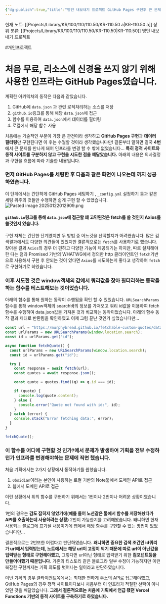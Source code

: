 ```yaml
---
{"dg-publish":true,"title":"명언 내보내기 프로젝트 GitHub Pages 구현후 큰 문제로 플랫폼 변경하기","description":"fetch api를 동적 사이트를 구현하기 전 기능과 인프라를 적절히 고려하지 않아서 여러 시도 후 GithHub Pages에서  Vercel function으로 바꾼 기록입니다.","permalink":"/projects/library/kr/100/110/110-50/kr-110-50-a/","dgPassFrontmatter":true,"noteIcon":"0","created":"2025-02-14T21:11:05.197+09:00","updated":"2025-02-14T18:33:43.642+09:00"}
---
```


현재 노트: [[Projects/Library/KR/100/110/110.50/KR-110.50 a\|KR-110.50 a]] 
상위 분류: [[Projects/Library/KR/100/110/110.50/KR-110.50\|KR-110.50]] 명언 내보내기 프로젝트

#개인프로젝트 



# 처음 무료, 리소스에 신경을 쓰지 않기 위해 사용한 인프라는 GitHub Pages였습니다.
계획한 아키텍처의 동작은 다음과 같았습니다.
1. GitHub에 `data.json` 과 관련 로직처리하는 소스를 저장
2. `github.io`링크를 통해 해당 `data.json`에 접근
3. 함수를 이용하여 `data.json`에서 데이터를 필터링
4. 로컬에서 해당 함수 사용

처음에는 기술적인 부분이 가장 큰 관건이라 생각하고 **GitHub Pages 구현**과 **데이터 필터링**만 구현된다면 이 후는 수월할 것이라 생각했습니다만!
결론부터 말하면 결국 **4번**에서 큰 문제를 만나게 돼어 인프라를 변경 할 수 밖에 없었습니다...
**특히 정적 사이트와 동적 사이트를 구분하지 않고 구현을 시도한 점을 꺠달았습니다.**
아래의 내용은 의사결정과 구현을 흐름에 따라 기술한 내용입니다.


### 먼저 GitHub Pages를 세팅한 후 다음과 같은 화면이 나오는데 까지 성공하였습니다.
이 단계에서는 간단하게 GitHub Pages 세팅하기 ,  `_config.yml` 설정하기 등과 같은 세팅 위주의 것들만 수행하면 쉽게 구현 할 수 있었습니다.
![Pasted image 20250122012909.png](/img/user/images/Pasted%20image%2020250122012909.png)

#### `github.io`링크를 통해 `data.json`에 접근할 떄 고민된것은 fetch를 쓸 것인지 Axios를 쓸것인지 였습니다.

구현 자체는 간단한 단계였지만 두 방법 중 어느것을 선택할지가 어려웠습니다.
많은 검색결과에서도 다양한 의견들이 있었지만 결론적으로는 `fetch`를 사용하기로 했습니다.
찾아본 결과 `Axios`의 경우 더 편하고 다양한 기능이 제공되기는 하지만, 따로 설치해야 한 다는 점과 Promised 기반의 WHATWG에서 정의한 http 클라이언트인 `fetch`기반으로 사용해서 구현 후 안되는 것이 있다면 `Axios`를 시도하는게 좋다고 생각하여 `fetch`로 구현하기로 하였습니다.



### 이후 시도한 것은 window객체의 값에서 쿼리값을 찾아 필터리하는 동작을 하는 함수를 테스트해보는 것이었습니다.
아래의 함수를 통해 원하는 동작이 수행됨을 확인 할 수 있었습니다.
`URLSearchParams` 함수를 통해 window객체의 search바의 정보를 가져오고 쿼리 id값을 이용하여 fetch 함수를 수행하여 data.json값을 가져온 것과 비교하는 동작이었습니다.
아래의 함수 동작 결과 제대로 반환됨을 확인하였고 이제 그럼 끝난 것인가 싶었습니다만...


```js
const url = "https://murphybread.github.io/fetchable-custom-quotes/data.json";
const urlParams = new URLSearchParams(window.location.search);
const id = urlParams.get("id");

async function fetchQuote() {
  const urlParams = new URLSearchParams(window.location.search);
  const id = urlParams.get("id");

  try {
    const response = await fetch(url);
    const quotes = await response.json();

    const quote = quotes.find((q) => q.id === id);

    if (quote) {
      console.log(quote.content);
    } else {
      console.error("Quote not found with id:", id);
    }
  } catch (error) {
    console.stack("Error fetching data:", error);
  }
}

fetchQuote();

```

### 이 함수를 어디에 구현할 것 인가?에서 문제가 발생하여 기획을 전부 수정하던가 인프라를 변경해야하는 문제에 직면 했습니다.

처음 기획에서는 2가지 상황에서 동작하기를 원했습니다.
1. `Obsidian`이라는 본인이 사용하는 로컬 기반의 Note툴에서 도메인 API로 접근
2. 웹에서 도메인 API로 접근

이런 상황에서 위의 함수를 구현하기 위해서는 1번이나 2번이나 어려운 상황이였습니다.

1번의 경우는 **감도 잡히지 않았기에(예를 들어 노션같은 툴에서 함수를 저장해놨다가 API를 호출하는데 사용하려는 상황)** 2번이 가능한지를 고려해봤습니다.
왜냐하면 현재 사용되는 블로그에 표기될 내용이기에 웹에서 해당 함수를 구현할 수 있는 방법이 있었습니다만...

결론적으로는 2번또한 어렵다고 판단하였습니다. **왜냐하면 중요한 검색 조건인 id쿼리가 url에서 입력받는데, 노트에서는 해당 url이 고정이 되기 때문에 따로 url이 아닌값을 입력받는 형태로 구현해야했고,**
그렇다면 url아닌 형태로 입력받기 위한 **컴포넌트등을 만들어야했기 때문입니다**. 기존의 티스토리 같은 블로그라 일부 수정이 가능하지만 이런 복잡한 구현까지는 기획 의도를 벗어나는 일이라고 판단하였습니다.

이번 기획의 경우 클라이언트쪽에서는 최대한 편하게 주소의 API로 접근해야했고, GtiHub Pages의 경우 정적 사이트이다보니 처음부터 이 인프라가 적절한 선택이 아니었던 것을 깨달았습니다.
**그래서 결론적으로는 처음에 기획에서 언급 됐던 Vercel Functions 기반의 동적 사이트를 구축하기로 하였습니다.**


